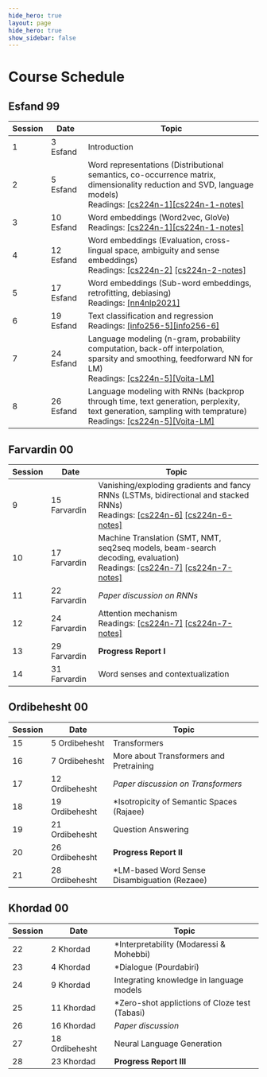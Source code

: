 ```yaml
---
hide_hero: true
layout: page
hide_hero: true
show_sidebar: false
---
```


# Course Schedule

## Esfand 99

| Session 	| Date	| Topic |
|------|------|------|
| 1 | 3 Esfand | Introduction	| 
| 2 | 5 Esfand | Word representations (Distributional semantics, co-occurrence matrix, dimensionality reduction and SVD, language models)	<br> Readings: [[cs224n-1]](http://web.stanford.edu/class/cs224n/slides/cs224n-2021-lecture01-wordvecs1.pdf)[[cs224n-1-notes]](http://web.stanford.edu/class/cs224n/readings/cs224n-2019-notes01-wordvecs1.pdf)| 
| 3 | 10 Esfand | Word embeddings	(Word2vec, GloVe) <br> Readings: [[cs224n-1]](http://web.stanford.edu/class/cs224n/slides/cs224n-2021-lecture01-wordvecs1.pdf)[[cs224n-1-notes]](http://web.stanford.edu/class/cs224n/readings/cs224n-2019-notes01-wordvecs1.pdf)| 
| 4 | 12 Esfand | Word embeddings (Evaluation, cross-lingual space, ambiguity and sense embeddings)	<br> Readings: [[cs224n-2]](http://web.stanford.edu/class/cs224n/slides/cs224n-2021-lecture02-wordvecs2.pdf) [[cs224n-2-notes]]([[cs224n-1-notes]](http://web.stanford.edu/class/cs224n/readings/cs224n-2019-notes01-wordvecs1.pdf))| 
| 5 | 17 Esfand | Word embeddings (Sub-word embeddings, retrofitting, debiasing) <br> Readings: [[nn4nlp2021]](http://www.phontron.com/class/nn4nlp2021/schedule/wordemb.html)| 
| 6 | 19 Esfand | Text classification and regression	<br> Readings: [[info256-5]](https://people.ischool.berkeley.edu/~dbamman/anlp19_slides/5_classification.pdf)[[info256-6]](https://people.ischool.berkeley.edu/~dbamman/anlp19_slides/6_regression.pdf)| 
| 7 | 24 Esfand | Language modeling	(n-gram, probability computation, back-off interpolation, sparsity and smoothing, feedforward NN for LM) <br> Readings: [[cs224n-5]](http://web.stanford.edu/class/cs224n/slides/cs224n-2021-lecture05-rnnlm.pdf)[[Voita-LM]](https://lena-voita.github.io/nlp_course/language_modeling.html) |
| 8 | 26 Esfand | Language modeling with RNNs	(backprop through time, text generation, perplexity, text generation, sampling with temprature) <br> Readings: [[cs224n-5]](http://web.stanford.edu/class/cs224n/slides/cs224n-2021-lecture05-rnnlm.pdf)[[Voita-LM]](https://lena-voita.github.io/nlp_course/language_modeling.html) |

## Farvardin 00

| Session 	| Date	| Topic |
|------|------|------|
| 9 | 15 Farvardin | Vanishing/exploding gradients and fancy RNNs (LSTMs, bidirectional and stacked RNNs)	 <br> Readings: [[cs224n-6]](http://web.stanford.edu/class/cs224n/slides/cs224n-2021-lecture06-fancy-rnn.pdf) [[cs224n-6-notes]](http://web.stanford.edu/class/cs224n/readings/cs224n-2019-notes05-LM_RNN.pdf) |
| 10 | 17 Farvardin | Machine Translation (SMT, NMT, seq2seq models, beam-search decoding, evaluation) <br> Readings: [[cs224n-7]](http://web.stanford.edu/class/cs224n/slides/cs224n-2021-lecture07-nmt.pdf) [[cs224n-7-notes]](http://web.stanford.edu/class/cs224n/readings/cs224n-2019-notes06-NMT_seq2seq_attention.pdf) |
| 11 | 22 Farvardin | *Paper discussion on RNNs* |
| 12 | 24 Farvardin | Attention mechanism <br> Readings: [[cs224n-7]](http://web.stanford.edu/class/cs224n/slides/cs224n-2021-lecture07-nmt.pdf) [[cs224n-7-notes]](http://web.stanford.edu/class/cs224n/readings/cs224n-2019-notes06-NMT_seq2seq_attention.pdf) |
| 13 | 29 Farvardin | **Progress Report I** |
| 14 | 31 Farvardin | Word senses and contextualization |

## Ordibehesht 00

| Session 	| Date	| Topic |
|------|------|------|
| 15 | 5 Ordibehesht | Transformers  |
| 16 | 7 Ordibehesht | More about Transformers and Pretraining  |
| 17 | 12 Ordibehesht | *Paper discussion on Transformers* |
| 18 | 19 Ordibehesht | \*Isotropicity of Semantic Spaces (Rajaee) |
| 19 | 21 Ordibehesht | Question Answering |
| 20 | 26 Ordibehesht | **Progress Report II** |
| 21 | 28 Ordibehesht | \*LM-based Word Sense Disambiguation (Rezaee) |

## Khordad 00

| Session 	| Date	| Topic |
|------|------|------|
| 22 | 2 Khordad | \*Interpretability (Modaressi & Mohebbi) |
| 23 | 4 Khordad | \*Dialogue (Pourdabiri) |
| 24 | 9 Khordad | Integrating knowledge in language models |
| 25 | 11 Khordad | \*Zero-shot applictions of Cloze test (Tabasi) |
| 26 | 16 Khordad | *Paper discussion* |
| 27 | 18 Ordibehesht | Neural Language Generation |
| 28 | 23 Khordad | **Progress Report III** |



